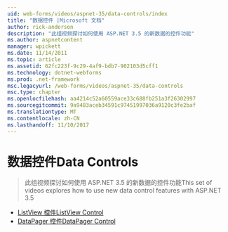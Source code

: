 ```yaml
---
uid: web-forms/videos/aspnet-35/data-controls/index
title: "数据控件 |Microsoft 文档"
author: rick-anderson
description: "此组视频探讨如何使用 ASP.NET 3.5 的新数据的控件功能"
ms.author: aspnetcontent
manager: wpickett
ms.date: 11/14/2011
ms.topic: article
ms.assetid: 62fc223f-9c29-4af9-bdb7-902103d5cff1
ms.technology: dotnet-webforms
ms.prod: .net-framework
msc.legacyurl: /web-forms/videos/aspnet-35/data-controls
msc.type: chapter
ms.openlocfilehash: aa4214c52a60559ace33c688fb251a3f26302997
ms.sourcegitcommit: 9a9483aceb34591c97451997036a9120c3fe2baf
ms.translationtype: MT
ms.contentlocale: zh-CN
ms.lasthandoff: 11/10/2017
---
```

<a name="data-controls"></a><span data-ttu-id="b87b8-103">数据控件</span><span class="sxs-lookup"><span data-stu-id="b87b8-103">Data Controls</span></span>
====================
> <span data-ttu-id="b87b8-104">此组视频探讨如何使用 ASP.NET 3.5 的新数据的控件功能</span><span class="sxs-lookup"><span data-stu-id="b87b8-104">This set of videos explores how to use new data control features with ASP.NET 3.5</span></span>


- [<span data-ttu-id="b87b8-105">ListView 控件</span><span class="sxs-lookup"><span data-stu-id="b87b8-105">ListView Control</span></span>](the-listview-control.md)
- [<span data-ttu-id="b87b8-106">DataPager 控件</span><span class="sxs-lookup"><span data-stu-id="b87b8-106">DataPager Control</span></span>](the-datapager-control.md)
